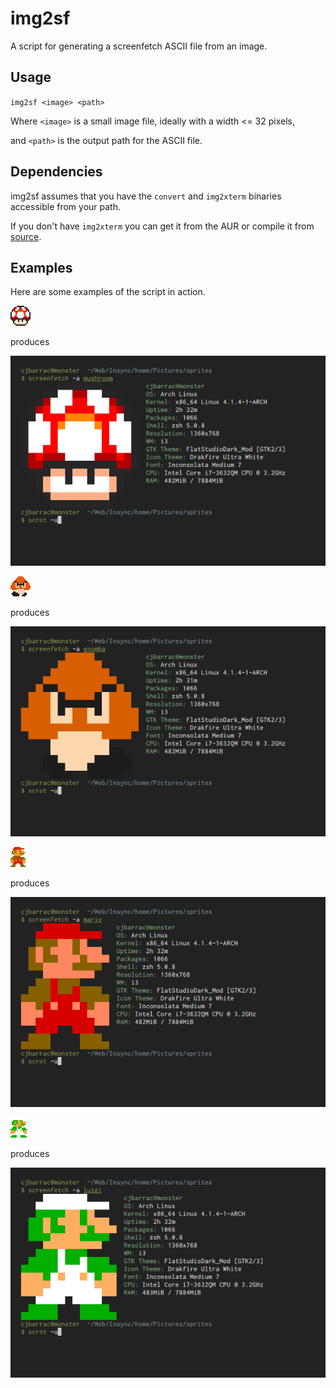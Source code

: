 # img2sf
A script for generating a screenfetch ASCII file from an image.

## Usage
`img2sf <image> <path>`

Where `<image>` is a small image file, ideally with a width <= 32 pixels,

and `<path>` is the output path for the ASCII file.

## Dependencies
img2sf assumes that you have the `convert` and `img2xterm` binaries accessible from your path.

If you don't have `img2xterm` you can get it from the AUR or compile it from [source](https://github.com/kfei/img2xterm).

## Examples
Here are some examples of the script in action.

![Mushroom](mushroom.png)

produces

![Mushroom Scrot](mushroom-scrot.png)

![Goomba](goomba.gif)

produces

![Goomba Scrot](goomba-scrot.png)

![Mario](mario.gif)

produces

![Mario Scrot](mario-scrot.png)

![Luigi](luigi.gif)

produces

![Luigi Scrot](luigi-scrot.png)
